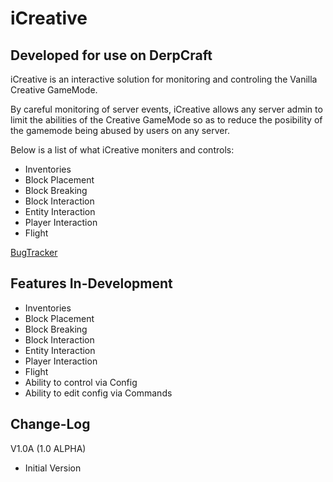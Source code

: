 iCreative
=========
Developed for use on DerpCraft
------------------------------

iCreative is an interactive solution for monitoring and controling the Vanilla Creative GameMode.

By careful monitoring of server events, iCreative allows any server admin to limit the abilities of the Creative GameMode so as to reduce the posibility of the gamemode being abused by users on any server.

Below is a list of what iCreative moniters and controls:
 * Inventories
 * Block Placement
 * Block Breaking
 * Block Interaction
 * Entity Interaction
 * Player Interaction
 * Flight

[BugTracker](http://diamondgaming.co/bugzilla/index.cgi)

Features In-Development
-----------------------
 * Inventories
 * Block Placement
 * Block Breaking
 * Block Interaction
 * Entity Interaction
 * Player Interaction
 * Flight
 * Ability to control via Config
 * Ability to edit config via Commands

Change-Log
----------

V1.0A (1.0 ALPHA)
 * Initial Version

